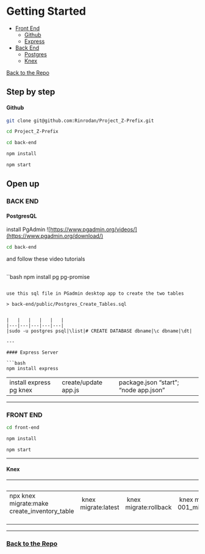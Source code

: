 # Getting Started


- [Front End](#front-end)
    - [Github](#github)
    - [Express](#express)
- [Back End](#back-end)
    - [Postgres](#postgresql)
    - [Knex](#knex)

[Back to the Repo](https://github.com/Rinrodan/Project_Z-Prefix/tree/main)


## Step by step
#### Github

```bash
git clone git@github.com:Rinrodan/Project_Z-Prefix.git
```
```bash
cd Project_Z-Prefix
```
```bash
cd back-end
```
```bash
npm install
```
```bash
npm start
```
Open up [](http://localhost:8080/)
---

### BACK END

#### PostgresQL
install PgAdmin
![https://www.pgadmin.org/videos/](https://www.pgadmin.org/download/)

```bash
cd back-end
```

and follow these video tutorials 
## [](https://www.pgadmin.org/videos/)

``bash
npm install pg pg-promise
```

use this sql file in PGadmin desktop app to create the two tables

> back-end/public/Postgres_Create_Tables.sql


|   |   |   |   |   |
|---|---|---|---|---|
|sudo -u postgres psql|\list|# CREATE DATABASE dbname|\c dbname|\dt|

---

#### Express Server

```bash
npm install express
```

|   |   |   |
|---|---|---|
|install express pg knex|create/update app.js|package.json “start”; “node app.json”|

---

### FRONT END

```bash
cd front-end
```
```bash
npm install
```
```bash
npm start
```
---







#### Knex

|   |   |   |   |   |
|---|---|---|---|---|
|npx knex migrate:make create_inventory_table    |  knex migrate:latest  |  knex migrate:rollback   |  knex migrate:up 001_migration_name.js   |  knex migrate:down 001_migration_name.js  | knex migrate:list | |  knex seed:make seed_name  | seed:run |  knex seed:run --specific=seed-filename.js –specific=another-seed-filename.js  |      alter user postgres with password 'postgres';   inventory-# TABLE tablename; |



---
### [Back to the Repo](https://github.com/Rinrodan/Project_Z-Prefix/tree/main)
